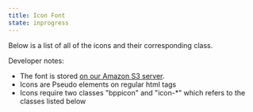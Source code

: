 ```yaml
---
title: Icon Font
state: inprogress
---
```


Below is a list of all of the icons and their corresponding class.

Developer notes:
- The font is stored [on our Amazon S3 server](https://www.google.com).
- Icons are Pseudo elements on regular html tags
- Icons require two classes "bppicon" and "icon-*" which refers to the classes listed below